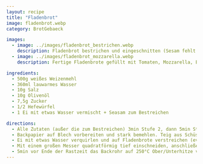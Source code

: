 ```yaml
---
layout: recipe
title: "Fladenbrot"
image: fladenbrot.webp
category: BrotGebaeck

images:
  - image: ../images/fladenbrot_bestrichen.webp
    description: Fladenbrot bestrichen und eingeschnitten (Sesam fehlt hier noch)
  - image: ../images/fladenbrot_mozzarella.webp
    description: Fertige Fladenbrote gefüllt mit Tomaten, Mozzarella, Eisbergsalat

ingredients:
  - 500g weißes Weizenmehl
  - 360ml lauwarmes Wasser
  - 10g Salz
  - 10g Olivenöl
  - 7,5g Zucker
  - 1/2 Hefewürfel
  - 1 Ei mit etwas Wasser vermischt + Seasam zum Bestreichen

directions:
  - Alle Zutaten (außer die zum Bestreichen) 3min Stufe 2, dann 5min Stufe 3 kneten und Teig 1h zugedeckt in Schüssel gehen lassen
  - Backpapier auf Blech vorbereiten und stark bemehlen. Teig aus Schüssel auf Backpapier putzen und oben ebenfalls bemehlen (Teig ist sehr klebrig und luftig). In 2 Hälften zerteilen und oval formen. Danach 15min rasten lassen
  - Ei mit etwas Wasser verquirlen und auf Fladenbrote verstreichen (evtl ohne Wasser probieren?)
  - Mit einem großen Messer quadratförmig tief einschneiden, anschließend mit den Fingern tief eindrücken (für die typische Fladenbrotform). Anschließend Sesam oder Schwarzkümmel darauf verteilen und nochmal 15min rasten lassen
  - 5min vor Ende der Rastzeit das Backrohr auf 250°C Ober/Unterhitze vorheizen und Fladenbrote für ca 9min ins Backrohr geben (anderes rezept 250°C vorheizen dann auf 220 runterdrehen und dafür 15-20min)
---
```

